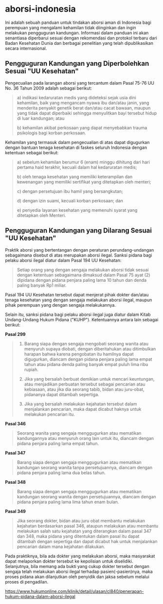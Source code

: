 # aborsi-indonesia

Ini adalah sebuah panduan untuk tindakan aborsi aman di Indonesia bagi perempuan yang mengalami kehamilan tidak diinginkan dan ingin melakukan pengguguran kandungan. Informasi dalam panduan ini akan senantiasa diperbarui sesuai dengan rekomendasi dan protokol terbaru dari Badan Kesehatan Dunia dan berbagai penelitian yang telah dipublikasikan secara internasional.

## Pengguguran Kandungan yang Diperbolehkan Sesuai "UU Kesehatan"
 
Pengecualian pada larangan aborsi yang tercantum dalam Pasal 75-76 UU No. 36 Tahun 2009 adalah sebagai berikut:

> a) indikasi kedaruratan medis yang dideteksi sejak usia dini kehamilan, baik yang mengancam nyawa ibu dan/atau janin, yang menderita penyakit genetik berat dan/atau cacat bawaan, maupun yang tidak dapat diperbaiki sehingga menyulitkan bayi tersebut hidup di luar kandungan; atau  
> 
> b) kehamilan akibat perkosaan yang dapat menyebabkan trauma psikologis bagi korban perkosaan.

Kehamilan yang termasuk dalam pengecualian di atas dapat digugurkan dengan bantuan tenaga kesehatan di faskes seluruh Indonesia dengan ketentuan sebagai berikut:

> a) sebelum kehamilan berumur 6 (enam) minggu dihitung dari hari pertama haid terakhir, kecuali dalam hal kedaruratan medis;
>
> b) oleh tenaga kesehatan yang memiliki keterampilan dan kewenangan yang memiliki sertifikat yang ditetapkan oleh menteri;
>
> c) dengan persetujuan ibu hamil yang bersangkutan;
>
> d) dengan izin suami, kecuali korban perkosaan; dan
> 
> e) penyedia layanan kesehatan yang memenuhi syarat yang ditetapkan oleh Menteri.

## Pengguguran Kandungan yang Dilarang Sesuai "UU Kesehatan"

Praktik aborsi yang bertentangan dengan peraturan perundang-undangan sebagaimana disebut di atas merupakan aborsi ilegal. Sanksi pidana bagi pelaku aborsi ilegal diatur dalam Pasal 194 UU Kesehatan:

> Setiap orang yang dengan sengaja melakukan aborsi tidak sesuai dengan ketentuan sebagaimana dimaksud dalam Pasal 75 ayat (2) dipidana dengan pidana penjara paling lama 10 tahun dan denda paling banyak Rp1 miliar.

Pasal 194 UU Kesehatan tersebut dapat menjerat pihak dokter dan/atau tenaga kesehatan yang dengan sengaja melakukan aborsi ilegal, maupun pihak perempuan yang dengan sengaja melakukannya.

Selain itu, sanksi pidana bagi pelaku aborsi ilegal juga diatur dalam Kitab Undang-Undang Hukum Pidana ("KUHP"). Ketentuannya antara lain sebagai berikut:
 

**Pasal 299**

> 1) Barang siapa dengan sengaja mengobati seorang wanita atau menyuruh supaya diobati, dengan diberitahukan atau ditimbulkan harapan bahwa karena pengobatan itu hamilnya dapat digugurkan, diancam dengan pidana penjara paling lama empat tahun atau pidana denda paling banyak empat puluh lima ribu rupiah.
>
> 2) Jika yang bersalah berbuat demikian untuk mencari keuntungan, atau menjadikan perbuatan tersebut sebagai pencarian atau kebiasaan, atau jika dia seorang tabib, bidan atau juru-obat, pidananya dapat ditambah sepertiga.
>
> 3) Jika yang bersalah melakukan kejahatan tersebut dalam menjalankan pencarian, maka dapat dicabut haknya untuk melakukan pencarian itu.

 

**Pasal 346**

> Seorang wanita yang sengaja menggugurkan atau mematikan kandungannya atau menyuruh orang lain untuk itu, diancam dengan pidana penjara paling lama empat tahun.

 

**Pasal 347**

> Barang siapa dengan sengaja menggugurkan atau mematikan kandungan seorang wanita tanpa persetujuannya, diancam dengan pidana penjara paling lama dua belas tahun.

 

**Pasal 348**

> Barang siapa dengan sengaja menggugurkan atau mematikan kandungan seorang wanita dengan persetujuannya, diancam dengan pidana penjara paling lama lima tahun enam bulan.

 

**Pasal 349**

> Jika seorang dokter, bidan atau juru obat membantu melakukan kejahatan berdasarkan pasal 346, ataupun melakukan atau membantu melakukan salah satu kejahatan yang diterangkan dalam pasal 347 dan 348, maka pidana yang ditentukan dalam pasal itu dapat ditambah dengan sepertiga dan dapat dicabut hak untuk menjalankan pencarian dalam mana kejahatan dilakukan.

Pada praktiknya, bila ada dokter yang melakukan aborsi, maka masyarakat dapat melaporkan dokter tersebut ke kepolisian untuk diselidiki. Selanjutnya, bila memang ada bukti yang cukup dokter tersebut dengan sengaja telah melakukan aborsi ilegal terhadap pasien(-pasien)nya, maka proses pidana akan dilanjutkan oleh penyidik dan jaksa sebelum melalui proses di pengadilan.


https://www.hukumonline.com/klinik/detail/ulasan/cl840/penerapan-hukum-pidana-dalam-aborsi-ilegal
